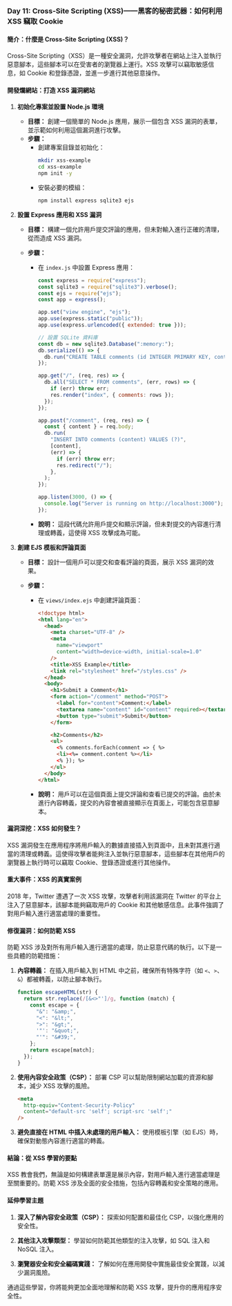 ### Day 11: Cross-Site Scripting (XSS)——黑客的秘密武器：如何利用 XSS 竊取 Cookie

#### 簡介：什麼是 Cross-Site Scripting (XSS)？

Cross-Site Scripting（XSS）是一種安全漏洞，允許攻擊者在網站上注入並執行惡意腳本，這些腳本可以在受害者的瀏覽器上運行。XSS 攻擊可以竊取敏感信息，如 Cookie 和登錄憑證，並進一步進行其他惡意操作。

#### 開發爛網站：打造 XSS 漏洞網站

1. **初始化專案並設置 Node.js 環境**

   - **目標：** 創建一個簡單的 Node.js 應用，展示一個包含 XSS 漏洞的表單，並示範如何利用這個漏洞進行攻擊。
   - **步驟：**
     - 創建專案目錄並初始化：
       ```bash
       mkdir xss-example
       cd xss-example
       npm init -y
       ```
     - 安裝必要的模組：
       ```bash
       npm install express sqlite3 ejs
       ```

2. **設置 Express 應用和 XSS 漏洞**

   - **目標：** 構建一個允許用戶提交評論的應用，但未對輸入進行正確的清理，從而造成 XSS 漏洞。
   - **步驟：**

     - 在 `index.js` 中設置 Express 應用：

       ```javascript
       const express = require("express");
       const sqlite3 = require("sqlite3").verbose();
       const ejs = require("ejs");
       const app = express();

       app.set("view engine", "ejs");
       app.use(express.static("public"));
       app.use(express.urlencoded({ extended: true }));

       // 設置 SQLite 資料庫
       const db = new sqlite3.Database(":memory:");
       db.serialize(() => {
         db.run("CREATE TABLE comments (id INTEGER PRIMARY KEY, content TEXT)");
       });

       app.get("/", (req, res) => {
         db.all("SELECT * FROM comments", (err, rows) => {
           if (err) throw err;
           res.render("index", { comments: rows });
         });
       });

       app.post("/comment", (req, res) => {
         const { content } = req.body;
         db.run(
           "INSERT INTO comments (content) VALUES (?)",
           [content],
           (err) => {
             if (err) throw err;
             res.redirect("/");
           },
         );
       });

       app.listen(3000, () => {
         console.log("Server is running on http://localhost:3000");
       });
       ```

     - **說明：** 這段代碼允許用戶提交和顯示評論，但未對提交的內容進行清理或轉義，這使得 XSS 攻擊成為可能。

3. **創建 EJS 模板和評論頁面**

   - **目標：** 設計一個用戶可以提交和查看評論的頁面，展示 XSS 漏洞的效果。
   - **步驟：**

     - 在 `views/index.ejs` 中創建評論頁面：

       ```html
       <!doctype html>
       <html lang="en">
         <head>
           <meta charset="UTF-8" />
           <meta
             name="viewport"
             content="width=device-width, initial-scale=1.0"
           />
           <title>XSS Example</title>
           <link rel="stylesheet" href="/styles.css" />
         </head>
         <body>
           <h1>Submit a Comment</h1>
           <form action="/comment" method="POST">
             <label for="content">Comment:</label>
             <textarea name="content" id="content" required></textarea>
             <button type="submit">Submit</button>
           </form>

           <h2>Comments</h2>
           <ul>
             <% comments.forEach(comment => { %>
             <li><%= comment.content %></li>
             <% }); %>
           </ul>
         </body>
       </html>
       ```

     - **說明：** 用戶可以在這個頁面上提交評論和查看已提交的評論。由於未進行內容轉義，提交的內容會被直接顯示在頁面上，可能包含惡意腳本。

#### 漏洞深挖：XSS 如何發生？

XSS 漏洞發生在應用程序將用戶輸入的數據直接插入到頁面中，且未對其進行適當的清理或轉義。這使得攻擊者能夠注入並執行惡意腳本，這些腳本在其他用戶的瀏覽器上執行時可以竊取 Cookie、登錄憑證或進行其他操作。

#### 重大事件：XSS 的真實案例

2018 年，Twitter 遭遇了一次 XSS 攻擊，攻擊者利用該漏洞在 Twitter 的平台上注入了惡意腳本，該腳本能夠竊取用戶的 Cookie 和其他敏感信息。此事件強調了對用戶輸入進行適當處理的重要性。

#### 修復漏洞：如何防範 XSS

防範 XSS 涉及對所有用戶輸入進行適當的處理，防止惡意代碼的執行。以下是一些具體的防範措施：

1. **內容轉義：** 在插入用戶輸入到 HTML 中之前，確保所有特殊字符（如 `<`、`>`、`&`）都被轉義，以防止腳本執行。

   ```javascript
   function escapeHTML(str) {
     return str.replace(/[&<>"']/g, function (match) {
       const escape = {
         "&": "&amp;",
         "<": "&lt;",
         ">": "&gt;",
         '"': "&quot;",
         "'": "&#39;",
       };
       return escape[match];
     });
   }
   ```

2. **使用內容安全政策（CSP）：** 部署 CSP 可以幫助限制網站加載的資源和腳本，減少 XSS 攻擊的風險。

   ```html
   <meta
     http-equiv="Content-Security-Policy"
     content="default-src 'self'; script-src 'self';"
   />
   ```

3. **避免直接在 HTML 中插入未處理的用戶輸入：** 使用模板引擎（如 EJS）時，確保對動態內容進行適當的轉義。

#### 結論：從 XSS 學習的要點

XSS 教會我們，無論是如何構建表單還是展示內容，對用戶輸入進行適當處理是至關重要的。防範 XSS 涉及全面的安全措施，包括內容轉義和安全策略的應用。

#### 延伸學習主題

1. **深入了解內容安全政策（CSP）：** 探索如何配置和最佳化 CSP，以強化應用的安全性。

2. **其他注入攻擊類型：** 學習如何防範其他類型的注入攻擊，如 SQL 注入和 NoSQL 注入。

3. **瀏覽器安全和安全編碼實踐：** 了解如何在應用開發中實施最佳安全實踐，以減少漏洞風險。

通過這些學習，你將能夠更加全面地理解和防範 XSS 攻擊，提升你的應用程序安全性。
